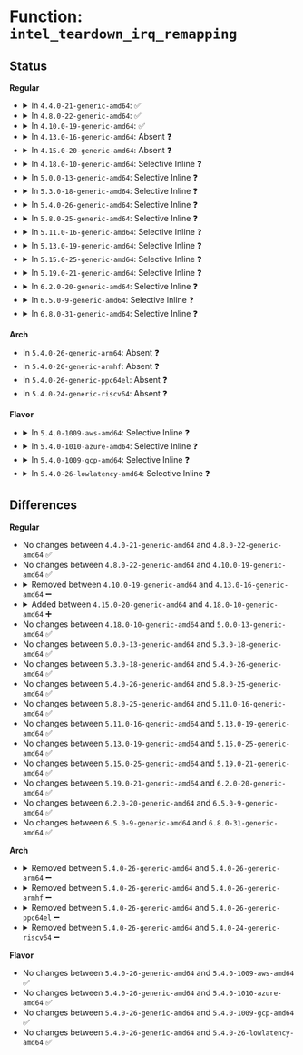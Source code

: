 # Function: <code>intel_teardown_irq_remapping</code>

## Status
<b>Regular</b>
<ul>
<li>
<details>
<summary>In <code>4.4.0-21-generic-amd64</code>: ✅</summary>

```c
void intel_teardown_irq_remapping(struct intel_iommu * iommu)
```

```json
{
  "name": "intel_teardown_irq_remapping",
  "collision_type": "Unique Static",
  "inline_type": "No",
  "funcs": [
    {
      "addr": 18446744071584336480,
      "name": "intel_teardown_irq_remapping",
      "external": false,
      "loc": "drivers/iommu/intel_irq_remapping.c:594",
      "file": "drivers/iommu/intel_irq_remapping.c",
      "inline": "seen, unknown",
      "caller_inline": [],
      "caller_func": [
        "drivers/iommu/intel_irq_remapping.c:intel_cleanup_irq_remapping",
        "drivers/iommu/intel_irq_remapping.c:dmar_ir_hotplug",
        "drivers/iommu/intel_irq_remapping.c:dmar_ir_hotplug"
      ]
    }
  ],
  "symbols": [
    {
      "addr": 18446744071584336480,
      "name": "intel_teardown_irq_remapping",
      "section": ".text",
      "bind": "STB_LOCAL",
      "size": 151
    }
  ]
}
```
</details>
</li>
<li>
<details>
<summary>In <code>4.8.0-22-generic-amd64</code>: ✅</summary>

```c
void intel_teardown_irq_remapping(struct intel_iommu * iommu)
```

```json
{
  "name": "intel_teardown_irq_remapping",
  "collision_type": "Unique Static",
  "inline_type": "No",
  "funcs": [
    {
      "addr": 18446744071584683600,
      "name": "intel_teardown_irq_remapping",
      "external": false,
      "loc": "drivers/iommu/intel_irq_remapping.c:594",
      "file": "drivers/iommu/intel_irq_remapping.c",
      "inline": "seen, unknown",
      "caller_inline": [],
      "caller_func": [
        "drivers/iommu/intel_irq_remapping.c:dmar_ir_hotplug",
        "drivers/iommu/intel_irq_remapping.c:dmar_ir_hotplug",
        "drivers/iommu/intel_irq_remapping.c:intel_cleanup_irq_remapping"
      ]
    }
  ],
  "symbols": [
    {
      "addr": 18446744071584683600,
      "name": "intel_teardown_irq_remapping",
      "section": ".text",
      "bind": "STB_LOCAL",
      "size": 151
    }
  ]
}
```
</details>
</li>
<li>
<details>
<summary>In <code>4.10.0-19-generic-amd64</code>: ✅</summary>

```c
void intel_teardown_irq_remapping(struct intel_iommu * iommu)
```

```json
{
  "name": "intel_teardown_irq_remapping",
  "collision_type": "Unique Static",
  "inline_type": "No",
  "funcs": [
    {
      "addr": 18446744071584870160,
      "name": "intel_teardown_irq_remapping",
      "external": false,
      "loc": "drivers/iommu/intel_irq_remapping.c:594",
      "file": "drivers/iommu/intel_irq_remapping.c",
      "inline": "seen, unknown",
      "caller_inline": [],
      "caller_func": [
        "drivers/iommu/intel_irq_remapping.c:dmar_ir_hotplug",
        "drivers/iommu/intel_irq_remapping.c:dmar_ir_hotplug",
        "drivers/iommu/intel_irq_remapping.c:intel_cleanup_irq_remapping"
      ]
    }
  ],
  "symbols": [
    {
      "addr": 18446744071584870160,
      "name": "intel_teardown_irq_remapping",
      "section": ".text",
      "bind": "STB_LOCAL",
      "size": 151
    }
  ]
}
```
</details>
</li>
<li>
<details>
<summary>In <code>4.13.0-16-generic-amd64</code>: Absent ❓</summary>

```json
{
  "name": "intel_teardown_irq_remapping",
  "collision_type": "Unique Static",
  "inline_type": "Selective",
  "funcs": [
    {
      "addr": 18446744071584965120,
      "name": "intel_teardown_irq_remapping",
      "external": false,
      "loc": "drivers/iommu/intel_irq_remapping.c:601",
      "file": "drivers/iommu/intel_irq_remapping.c",
      "inline": "not declared, inlined",
      "caller_inline": [
        "drivers/iommu/intel_irq_remapping.c:dmar_ir_hotplug",
        "drivers/iommu/intel_irq_remapping.c:dmar_ir_hotplug",
        "drivers/iommu/intel_irq_remapping.c:intel_cleanup_irq_remapping"
      ],
      "caller_func": [
        "drivers/iommu/intel_irq_remapping.c:dmar_ir_hotplug",
        "drivers/iommu/intel_irq_remapping.c:dmar_ir_hotplug",
        "drivers/iommu/intel_irq_remapping.c:intel_cleanup_irq_remapping"
      ]
    }
  ],
  "symbols": [
    {
      "addr": 18446744071584961472,
      "name": "intel_teardown_irq_remapping.part.7",
      "section": ".text",
      "bind": "STB_LOCAL",
      "size": 131
    }
  ]
}
```
</details>
</li>
<li>
<details>
<summary>In <code>4.15.0-20-generic-amd64</code>: Absent ❓</summary>

```json
{
  "name": "intel_teardown_irq_remapping",
  "collision_type": "Unique Static",
  "inline_type": "Selective",
  "funcs": [
    {
      "addr": 18446744071585386416,
      "name": "intel_teardown_irq_remapping",
      "external": false,
      "loc": "drivers/iommu/intel_irq_remapping.c:602",
      "file": "drivers/iommu/intel_irq_remapping.c",
      "inline": "not declared, inlined",
      "caller_inline": [
        "drivers/iommu/intel_irq_remapping.c:dmar_ir_hotplug",
        "drivers/iommu/intel_irq_remapping.c:dmar_ir_hotplug",
        "drivers/iommu/intel_irq_remapping.c:intel_cleanup_irq_remapping"
      ],
      "caller_func": [
        "drivers/iommu/intel_irq_remapping.c:dmar_ir_hotplug",
        "drivers/iommu/intel_irq_remapping.c:dmar_ir_hotplug",
        "drivers/iommu/intel_irq_remapping.c:intel_cleanup_irq_remapping"
      ]
    }
  ],
  "symbols": [
    {
      "addr": 18446744071585382768,
      "name": "intel_teardown_irq_remapping.part.7",
      "section": ".text",
      "bind": "STB_LOCAL",
      "size": 131
    }
  ]
}
```
</details>
</li>
<li>
<details>
<summary>In <code>4.18.0-10-generic-amd64</code>: Selective Inline ❓</summary>

```c
void intel_teardown_irq_remapping(struct intel_iommu * iommu)
```

```json
{
  "name": "intel_teardown_irq_remapping",
  "collision_type": "Unique Static",
  "inline_type": "Selective",
  "funcs": [
    {
      "addr": 18446744071585624944,
      "name": "intel_teardown_irq_remapping",
      "external": false,
      "loc": "drivers/iommu/intel_irq_remapping.c:602",
      "file": "drivers/iommu/intel_irq_remapping.c",
      "inline": "not declared, inlined",
      "caller_inline": [],
      "caller_func": [
        "drivers/iommu/intel_irq_remapping.c:dmar_ir_hotplug",
        "drivers/iommu/intel_irq_remapping.c:dmar_ir_hotplug",
        "drivers/iommu/intel_irq_remapping.c:intel_cleanup_irq_remapping"
      ]
    }
  ],
  "symbols": [
    {
      "addr": 18446744071585624944,
      "name": "intel_teardown_irq_remapping",
      "section": ".text",
      "bind": "STB_LOCAL",
      "size": 151
    }
  ]
}
```
</details>
</li>
<li>
<details>
<summary>In <code>5.0.0-13-generic-amd64</code>: Selective Inline ❓</summary>

```c
void intel_teardown_irq_remapping(struct intel_iommu * iommu)
```

```json
{
  "name": "intel_teardown_irq_remapping",
  "collision_type": "Unique Static",
  "inline_type": "Selective",
  "funcs": [
    {
      "addr": 18446744071585752112,
      "name": "intel_teardown_irq_remapping",
      "external": false,
      "loc": "drivers/iommu/intel_irq_remapping.c:604",
      "file": "drivers/iommu/intel_irq_remapping.c",
      "inline": "not declared, inlined",
      "caller_inline": [],
      "caller_func": [
        "drivers/iommu/intel_irq_remapping.c:dmar_ir_hotplug",
        "drivers/iommu/intel_irq_remapping.c:dmar_ir_hotplug",
        "drivers/iommu/intel_irq_remapping.c:intel_cleanup_irq_remapping"
      ]
    }
  ],
  "symbols": [
    {
      "addr": 18446744071585752112,
      "name": "intel_teardown_irq_remapping",
      "section": ".text",
      "bind": "STB_LOCAL",
      "size": 151
    }
  ]
}
```
</details>
</li>
<li>
<details>
<summary>In <code>5.3.0-18-generic-amd64</code>: Selective Inline ❓</summary>

```c
void intel_teardown_irq_remapping(struct intel_iommu * iommu)
```

```json
{
  "name": "intel_teardown_irq_remapping",
  "collision_type": "Unique Static",
  "inline_type": "Selective",
  "funcs": [
    {
      "addr": 18446744071585983808,
      "name": "intel_teardown_irq_remapping",
      "external": false,
      "loc": "drivers/iommu/intel_irq_remapping.c:629",
      "file": "drivers/iommu/intel_irq_remapping.c",
      "inline": "not declared, inlined",
      "caller_inline": [],
      "caller_func": [
        "drivers/iommu/intel_irq_remapping.c:dmar_ir_hotplug",
        "drivers/iommu/intel_irq_remapping.c:dmar_ir_hotplug",
        "drivers/iommu/intel_irq_remapping.c:intel_cleanup_irq_remapping"
      ]
    }
  ],
  "symbols": [
    {
      "addr": 18446744071585983808,
      "name": "intel_teardown_irq_remapping",
      "section": ".text",
      "bind": "STB_LOCAL",
      "size": 151
    }
  ]
}
```
</details>
</li>
<li>
<details>
<summary>In <code>5.4.0-26-generic-amd64</code>: Selective Inline ❓</summary>

```c
void intel_teardown_irq_remapping(struct intel_iommu * iommu)
```

```json
{
  "name": "intel_teardown_irq_remapping",
  "collision_type": "Unique Static",
  "inline_type": "Selective",
  "funcs": [
    {
      "addr": 18446744071586130816,
      "name": "intel_teardown_irq_remapping",
      "external": false,
      "loc": "drivers/iommu/intel_irq_remapping.c:629",
      "file": "drivers/iommu/intel_irq_remapping.c",
      "inline": "not declared, inlined",
      "caller_inline": [],
      "caller_func": [
        "drivers/iommu/intel_irq_remapping.c:dmar_ir_hotplug",
        "drivers/iommu/intel_irq_remapping.c:dmar_ir_hotplug",
        "drivers/iommu/intel_irq_remapping.c:intel_cleanup_irq_remapping"
      ]
    }
  ],
  "symbols": [
    {
      "addr": 18446744071586130816,
      "name": "intel_teardown_irq_remapping",
      "section": ".text",
      "bind": "STB_LOCAL",
      "size": 151
    }
  ]
}
```
</details>
</li>
<li>
<details>
<summary>In <code>5.8.0-25-generic-amd64</code>: Selective Inline ❓</summary>

```c
void intel_teardown_irq_remapping(struct intel_iommu * iommu)
```

```json
{
  "name": "intel_teardown_irq_remapping",
  "collision_type": "Unique Static",
  "inline_type": "Selective",
  "funcs": [
    {
      "addr": 18446744071586885840,
      "name": "intel_teardown_irq_remapping",
      "external": false,
      "loc": "drivers/iommu/intel/irq_remapping.c:635",
      "file": "drivers/iommu/intel/irq_remapping.c",
      "inline": "not declared, inlined",
      "caller_inline": [],
      "caller_func": [
        "drivers/iommu/intel/irq_remapping.c:dmar_ir_hotplug",
        "drivers/iommu/intel/irq_remapping.c:dmar_ir_add",
        "drivers/iommu/intel/irq_remapping.c:intel_cleanup_irq_remapping"
      ]
    }
  ],
  "symbols": [
    {
      "addr": 18446744071586885840,
      "name": "intel_teardown_irq_remapping",
      "section": ".text",
      "bind": "STB_LOCAL",
      "size": 183
    }
  ]
}
```
</details>
</li>
<li>
<details>
<summary>In <code>5.11.0-16-generic-amd64</code>: Selective Inline ❓</summary>

```c
void intel_teardown_irq_remapping(struct intel_iommu * iommu)
```

```json
{
  "name": "intel_teardown_irq_remapping",
  "collision_type": "Unique Static",
  "inline_type": "Selective",
  "funcs": [
    {
      "addr": 18446744071586936112,
      "name": "intel_teardown_irq_remapping",
      "external": false,
      "loc": "drivers/iommu/intel/irq_remapping.c:633",
      "file": "drivers/iommu/intel/irq_remapping.c",
      "inline": "not declared, inlined",
      "caller_inline": [],
      "caller_func": [
        "drivers/iommu/intel/irq_remapping.c:dmar_ir_hotplug",
        "drivers/iommu/intel/irq_remapping.c:dmar_ir_add",
        "drivers/iommu/intel/irq_remapping.c:intel_cleanup_irq_remapping"
      ]
    }
  ],
  "symbols": [
    {
      "addr": 18446744071586936112,
      "name": "intel_teardown_irq_remapping",
      "section": ".text",
      "bind": "STB_LOCAL",
      "size": 183
    }
  ]
}
```
</details>
</li>
<li>
<details>
<summary>In <code>5.13.0-19-generic-amd64</code>: Selective Inline ❓</summary>

```c
void intel_teardown_irq_remapping(struct intel_iommu * iommu)
```

```json
{
  "name": "intel_teardown_irq_remapping",
  "collision_type": "Unique Static",
  "inline_type": "Selective",
  "funcs": [
    {
      "addr": 18446744071586817712,
      "name": "intel_teardown_irq_remapping",
      "external": false,
      "loc": "drivers/iommu/intel/irq_remapping.c:634",
      "file": "drivers/iommu/intel/irq_remapping.c",
      "inline": "not declared, inlined",
      "caller_inline": [],
      "caller_func": [
        "drivers/iommu/intel/irq_remapping.c:dmar_ir_hotplug",
        "drivers/iommu/intel/irq_remapping.c:dmar_ir_hotplug",
        "drivers/iommu/intel/irq_remapping.c:intel_cleanup_irq_remapping"
      ]
    }
  ],
  "symbols": [
    {
      "addr": 18446744071586817712,
      "name": "intel_teardown_irq_remapping",
      "section": ".text",
      "bind": "STB_LOCAL",
      "size": 183
    }
  ]
}
```
</details>
</li>
<li>
<details>
<summary>In <code>5.15.0-25-generic-amd64</code>: Selective Inline ❓</summary>

```c
void intel_teardown_irq_remapping(struct intel_iommu * iommu)
```

```json
{
  "name": "intel_teardown_irq_remapping",
  "collision_type": "Unique Static",
  "inline_type": "Selective",
  "funcs": [
    {
      "addr": 18446744071587377184,
      "name": "intel_teardown_irq_remapping",
      "external": false,
      "loc": "drivers/iommu/intel/irq_remapping.c:641",
      "file": "drivers/iommu/intel/irq_remapping.c",
      "inline": "not declared, inlined",
      "caller_inline": [],
      "caller_func": [
        "drivers/iommu/intel/irq_remapping.c:dmar_ir_hotplug",
        "drivers/iommu/intel/irq_remapping.c:dmar_ir_hotplug",
        "drivers/iommu/intel/irq_remapping.c:intel_cleanup_irq_remapping"
      ]
    }
  ],
  "symbols": [
    {
      "addr": 18446744071587377184,
      "name": "intel_teardown_irq_remapping",
      "section": ".text",
      "bind": "STB_LOCAL",
      "size": 183
    }
  ]
}
```
</details>
</li>
<li>
<details>
<summary>In <code>5.19.0-21-generic-amd64</code>: Selective Inline ❓</summary>

```c
void intel_teardown_irq_remapping(struct intel_iommu * iommu)
```

```json
{
  "name": "intel_teardown_irq_remapping",
  "collision_type": "Unique Static",
  "inline_type": "Selective",
  "funcs": [
    {
      "addr": 18446744071588687104,
      "name": "intel_teardown_irq_remapping",
      "external": false,
      "loc": "drivers/iommu/intel/irq_remapping.c:641",
      "file": "drivers/iommu/intel/irq_remapping.c",
      "inline": "not declared, inlined",
      "caller_inline": [],
      "caller_func": [
        "drivers/iommu/intel/irq_remapping.c:dmar_ir_hotplug",
        "drivers/iommu/intel/irq_remapping.c:dmar_ir_hotplug",
        "drivers/iommu/intel/irq_remapping.c:intel_cleanup_irq_remapping"
      ]
    }
  ],
  "symbols": [
    {
      "addr": 18446744071588687104,
      "name": "intel_teardown_irq_remapping",
      "section": ".text",
      "bind": "STB_LOCAL",
      "size": 203
    }
  ]
}
```
</details>
</li>
<li>
<details>
<summary>In <code>6.2.0-20-generic-amd64</code>: Selective Inline ❓</summary>

```c
void intel_teardown_irq_remapping(struct intel_iommu * iommu)
```

```json
{
  "name": "intel_teardown_irq_remapping",
  "collision_type": "Unique Static",
  "inline_type": "Selective",
  "funcs": [
    {
      "addr": 18446744071590165888,
      "name": "intel_teardown_irq_remapping",
      "external": false,
      "loc": "drivers/iommu/intel/irq_remapping.c:641",
      "file": "drivers/iommu/intel/irq_remapping.c",
      "inline": "not declared, inlined",
      "caller_inline": [],
      "caller_func": [
        "drivers/iommu/intel/irq_remapping.c:dmar_ir_hotplug",
        "drivers/iommu/intel/irq_remapping.c:dmar_ir_hotplug",
        "drivers/iommu/intel/irq_remapping.c:intel_cleanup_irq_remapping"
      ]
    }
  ],
  "symbols": [
    {
      "addr": 18446744071590165888,
      "name": "intel_teardown_irq_remapping",
      "section": ".text",
      "bind": "STB_LOCAL",
      "size": 161
    }
  ]
}
```
</details>
</li>
<li>
<details>
<summary>In <code>6.5.0-9-generic-amd64</code>: Selective Inline ❓</summary>

```c
void intel_teardown_irq_remapping(struct intel_iommu * iommu)
```

```json
{
  "name": "intel_teardown_irq_remapping",
  "collision_type": "Unique Static",
  "inline_type": "Selective",
  "funcs": [
    {
      "addr": 18446744071590480128,
      "name": "intel_teardown_irq_remapping",
      "external": false,
      "loc": "drivers/iommu/intel/irq_remapping.c:634",
      "file": "drivers/iommu/intel/irq_remapping.c",
      "inline": "not declared, inlined",
      "caller_inline": [],
      "caller_func": [
        "drivers/iommu/intel/irq_remapping.c:dmar_ir_hotplug",
        "drivers/iommu/intel/irq_remapping.c:dmar_ir_hotplug",
        "drivers/iommu/intel/irq_remapping.c:intel_cleanup_irq_remapping"
      ]
    }
  ],
  "symbols": [
    {
      "addr": 18446744071590480128,
      "name": "intel_teardown_irq_remapping",
      "section": ".text",
      "bind": "STB_LOCAL",
      "size": 161
    }
  ]
}
```
</details>
</li>
<li>
<details>
<summary>In <code>6.8.0-31-generic-amd64</code>: Selective Inline ❓</summary>

```c
void intel_teardown_irq_remapping(struct intel_iommu * iommu)
```

```json
{
  "name": "intel_teardown_irq_remapping",
  "collision_type": "Unique Static",
  "inline_type": "Selective",
  "funcs": [
    {
      "addr": 18446744071590830656,
      "name": "intel_teardown_irq_remapping",
      "external": false,
      "loc": "drivers/iommu/intel/irq_remapping.c:634",
      "file": "drivers/iommu/intel/irq_remapping.c",
      "inline": "not declared, inlined",
      "caller_inline": [],
      "caller_func": [
        "drivers/iommu/intel/irq_remapping.c:dmar_ir_hotplug",
        "drivers/iommu/intel/irq_remapping.c:dmar_ir_add",
        "drivers/iommu/intel/irq_remapping.c:intel_cleanup_irq_remapping"
      ]
    }
  ],
  "symbols": [
    {
      "addr": 18446744071590830656,
      "name": "intel_teardown_irq_remapping",
      "section": ".text",
      "bind": "STB_LOCAL",
      "size": 161
    }
  ]
}
```
</details>
</li>
</ul>
<b>Arch</b>
<ul>
<li>
In <code>5.4.0-26-generic-arm64</code>: Absent ❓
</li>
<li>
In <code>5.4.0-26-generic-armhf</code>: Absent ❓
</li>
<li>
In <code>5.4.0-26-generic-ppc64el</code>: Absent ❓
</li>
<li>
In <code>5.4.0-24-generic-riscv64</code>: Absent ❓
</li>
</ul>
<b>Flavor</b>
<ul>
<li>
<details>
<summary>In <code>5.4.0-1009-aws-amd64</code>: Selective Inline ❓</summary>

```c
void intel_teardown_irq_remapping(struct intel_iommu * iommu)
```

```json
{
  "name": "intel_teardown_irq_remapping",
  "collision_type": "Unique Static",
  "inline_type": "Selective",
  "funcs": [
    {
      "addr": 18446744071585891184,
      "name": "intel_teardown_irq_remapping",
      "external": false,
      "loc": "drivers/iommu/intel_irq_remapping.c:629",
      "file": "drivers/iommu/intel_irq_remapping.c",
      "inline": "not declared, inlined",
      "caller_inline": [],
      "caller_func": [
        "drivers/iommu/intel_irq_remapping.c:dmar_ir_hotplug",
        "drivers/iommu/intel_irq_remapping.c:dmar_ir_hotplug",
        "drivers/iommu/intel_irq_remapping.c:intel_cleanup_irq_remapping"
      ]
    }
  ],
  "symbols": [
    {
      "addr": 18446744071585891184,
      "name": "intel_teardown_irq_remapping",
      "section": ".text",
      "bind": "STB_LOCAL",
      "size": 151
    }
  ]
}
```
</details>
</li>
<li>
<details>
<summary>In <code>5.4.0-1010-azure-amd64</code>: Selective Inline ❓</summary>

```c
void intel_teardown_irq_remapping(struct intel_iommu * iommu)
```

```json
{
  "name": "intel_teardown_irq_remapping",
  "collision_type": "Unique Static",
  "inline_type": "Selective",
  "funcs": [
    {
      "addr": 18446744071585750960,
      "name": "intel_teardown_irq_remapping",
      "external": false,
      "loc": "drivers/iommu/intel_irq_remapping.c:629",
      "file": "drivers/iommu/intel_irq_remapping.c",
      "inline": "not declared, inlined",
      "caller_inline": [],
      "caller_func": [
        "drivers/iommu/intel_irq_remapping.c:dmar_ir_hotplug",
        "drivers/iommu/intel_irq_remapping.c:dmar_ir_hotplug",
        "drivers/iommu/intel_irq_remapping.c:intel_cleanup_irq_remapping"
      ]
    }
  ],
  "symbols": [
    {
      "addr": 18446744071585750960,
      "name": "intel_teardown_irq_remapping",
      "section": ".text",
      "bind": "STB_LOCAL",
      "size": 151
    }
  ]
}
```
</details>
</li>
<li>
<details>
<summary>In <code>5.4.0-1009-gcp-amd64</code>: Selective Inline ❓</summary>

```c
void intel_teardown_irq_remapping(struct intel_iommu * iommu)
```

```json
{
  "name": "intel_teardown_irq_remapping",
  "collision_type": "Unique Static",
  "inline_type": "Selective",
  "funcs": [
    {
      "addr": 18446744071586080832,
      "name": "intel_teardown_irq_remapping",
      "external": false,
      "loc": "drivers/iommu/intel_irq_remapping.c:629",
      "file": "drivers/iommu/intel_irq_remapping.c",
      "inline": "not declared, inlined",
      "caller_inline": [],
      "caller_func": [
        "drivers/iommu/intel_irq_remapping.c:dmar_ir_hotplug",
        "drivers/iommu/intel_irq_remapping.c:dmar_ir_hotplug",
        "drivers/iommu/intel_irq_remapping.c:intel_cleanup_irq_remapping"
      ]
    }
  ],
  "symbols": [
    {
      "addr": 18446744071586080832,
      "name": "intel_teardown_irq_remapping",
      "section": ".text",
      "bind": "STB_LOCAL",
      "size": 151
    }
  ]
}
```
</details>
</li>
<li>
<details>
<summary>In <code>5.4.0-26-lowlatency-amd64</code>: Selective Inline ❓</summary>

```c
void intel_teardown_irq_remapping(struct intel_iommu * iommu)
```

```json
{
  "name": "intel_teardown_irq_remapping",
  "collision_type": "Unique Static",
  "inline_type": "Selective",
  "funcs": [
    {
      "addr": 18446744071586189120,
      "name": "intel_teardown_irq_remapping",
      "external": false,
      "loc": "drivers/iommu/intel_irq_remapping.c:629",
      "file": "drivers/iommu/intel_irq_remapping.c",
      "inline": "not declared, inlined",
      "caller_inline": [],
      "caller_func": [
        "drivers/iommu/intel_irq_remapping.c:dmar_ir_hotplug",
        "drivers/iommu/intel_irq_remapping.c:dmar_ir_hotplug",
        "drivers/iommu/intel_irq_remapping.c:intel_cleanup_irq_remapping"
      ]
    }
  ],
  "symbols": [
    {
      "addr": 18446744071586189120,
      "name": "intel_teardown_irq_remapping",
      "section": ".text",
      "bind": "STB_LOCAL",
      "size": 151
    }
  ]
}
```
</details>
</li>
</ul>

## Differences
<b>Regular</b>
<ul>
<li>
No changes between <code>4.4.0-21-generic-amd64</code> and <code>4.8.0-22-generic-amd64</code> ✅
</li>
<li>
No changes between <code>4.8.0-22-generic-amd64</code> and <code>4.10.0-19-generic-amd64</code> ✅
</li>
<li>
<details>
<summary>Removed between <code>4.10.0-19-generic-amd64</code> and <code>4.13.0-16-generic-amd64</code> ➖</summary>

```c
void intel_teardown_irq_remapping(struct intel_iommu * iommu)
```
</details>
</li>
<li>
<details>
<summary>Added between <code>4.15.0-20-generic-amd64</code> and <code>4.18.0-10-generic-amd64</code> ➕</summary>

```c
void intel_teardown_irq_remapping(struct intel_iommu * iommu)
```
</details>
</li>
<li>
No changes between <code>4.18.0-10-generic-amd64</code> and <code>5.0.0-13-generic-amd64</code> ✅
</li>
<li>
No changes between <code>5.0.0-13-generic-amd64</code> and <code>5.3.0-18-generic-amd64</code> ✅
</li>
<li>
No changes between <code>5.3.0-18-generic-amd64</code> and <code>5.4.0-26-generic-amd64</code> ✅
</li>
<li>
No changes between <code>5.4.0-26-generic-amd64</code> and <code>5.8.0-25-generic-amd64</code> ✅
</li>
<li>
No changes between <code>5.8.0-25-generic-amd64</code> and <code>5.11.0-16-generic-amd64</code> ✅
</li>
<li>
No changes between <code>5.11.0-16-generic-amd64</code> and <code>5.13.0-19-generic-amd64</code> ✅
</li>
<li>
No changes between <code>5.13.0-19-generic-amd64</code> and <code>5.15.0-25-generic-amd64</code> ✅
</li>
<li>
No changes between <code>5.15.0-25-generic-amd64</code> and <code>5.19.0-21-generic-amd64</code> ✅
</li>
<li>
No changes between <code>5.19.0-21-generic-amd64</code> and <code>6.2.0-20-generic-amd64</code> ✅
</li>
<li>
No changes between <code>6.2.0-20-generic-amd64</code> and <code>6.5.0-9-generic-amd64</code> ✅
</li>
<li>
No changes between <code>6.5.0-9-generic-amd64</code> and <code>6.8.0-31-generic-amd64</code> ✅
</li>
</ul>
<b>Arch</b>
<ul>
<li>
<details>
<summary>Removed between <code>5.4.0-26-generic-amd64</code> and <code>5.4.0-26-generic-arm64</code> ➖</summary>

```c
void intel_teardown_irq_remapping(struct intel_iommu * iommu)
```
</details>
</li>
<li>
<details>
<summary>Removed between <code>5.4.0-26-generic-amd64</code> and <code>5.4.0-26-generic-armhf</code> ➖</summary>

```c
void intel_teardown_irq_remapping(struct intel_iommu * iommu)
```
</details>
</li>
<li>
<details>
<summary>Removed between <code>5.4.0-26-generic-amd64</code> and <code>5.4.0-26-generic-ppc64el</code> ➖</summary>

```c
void intel_teardown_irq_remapping(struct intel_iommu * iommu)
```
</details>
</li>
<li>
<details>
<summary>Removed between <code>5.4.0-26-generic-amd64</code> and <code>5.4.0-24-generic-riscv64</code> ➖</summary>

```c
void intel_teardown_irq_remapping(struct intel_iommu * iommu)
```
</details>
</li>
</ul>
<b>Flavor</b>
<ul>
<li>
No changes between <code>5.4.0-26-generic-amd64</code> and <code>5.4.0-1009-aws-amd64</code> ✅
</li>
<li>
No changes between <code>5.4.0-26-generic-amd64</code> and <code>5.4.0-1010-azure-amd64</code> ✅
</li>
<li>
No changes between <code>5.4.0-26-generic-amd64</code> and <code>5.4.0-1009-gcp-amd64</code> ✅
</li>
<li>
No changes between <code>5.4.0-26-generic-amd64</code> and <code>5.4.0-26-lowlatency-amd64</code> ✅
</li>
</ul>
